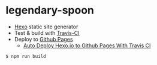 # legendary-spoon
- [Hexo](https://hexo.io/docs/) static site generator
- Test & build with [Travis-CI](https://docs.travis-ci.com/)
- Deploy to [Github Pages](https://pages.github.com/)
  * [Auto Deploy Hexo.io to Github Pages With Travis CI](http://kflu.github.io/2017/01/03/2017-01-03-hexo-travis/)

```
$ npm run build
```
